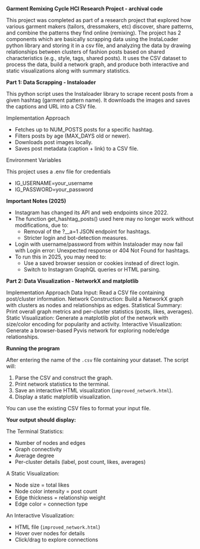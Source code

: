 **Garment Remixing Cycle HCI Research Project - archival code** 

This project was completed as part of a research project that explored how various 
garment makers (tailors, dressmakers, etc) discover, share patterns, and combine the patterns 
they find online (remixing). The project has 2 components which are basically 
scrapping data using the InstaLoader python library and storing it in a csv file, and 
analyzing the data by drawing relationships between clusters of fashion posts 
based on shared characteristics (e.g., style, tags, shared posts). It uses the CSV dataset to 
process the data, build a network graph, and produce both interactive and static visualizations 
along with summary statistics.

**Part 1: Data Scrapping - Instaloader** 

This python script uses the Instaloader library to scrape recent posts from a 
given hashtag (garment pattern name). It downloads the images and saves the captions 
and URL into a CSV file. 

Implementation Approach 
- Fetches up to NUM_POSTS posts for a specific hashtag.
- Filters posts by age (MAX_DAYS old or newer).
- Downloads post images locally.
- Saves post metadata (caption + link) to a CSV file. 

Environment Variables 

This project uses a .env file for credentials 
- IG_USERNAME=your_username 
- IG_PASSWORD=your_password 

**Important Notes (2025)** 
- Instagram has changed its API and web endpoints since 2022.
- The function get_hashtag_posts() used here may no longer work without modifications, due to:
    - Removal of the ?__a=1 JSON endpoint for hashtags.
    - Stricter login and bot-detection measures.
- Login with username/password from within Instaloader may now fail with Login error: Unexpected response or 404 Not Found for hashtags.
- To run this in 2025, you may need to:
    - Use a saved browser session or cookies instead of direct login.
    - Switch to Instagram GraphQL queries or HTML parsing.

**Part 2: Data Visualization - NetworkX and matplotlib** 

Implementation Approach 
Data Input: Read a CSV file containing post/cluster information.
Network Construction: Build a NetworkX graph with clusters as nodes and relationships as edges.
Statistical Summary: Print overall graph metrics and per-cluster statistics (posts, likes, averages).
Static Visualization: Generate a matplotlib plot of the network with size/color encoding for popularity and activity.
Interactive Visualization: Generate a browser-based Pyvis network for exploring node/edge relationships.

**Running the program** 

After entering the name of the `.csv` file containing your dataset. The script will:
1. Parse the CSV and construct the graph.
2. Print network statistics to the terminal.
3. Save an interactive HTML visualization (`improved_network.html`).
4. Display a static matplotlib visualization.

You can use the existing CSV files to format your input file. 

**Your output should display:** 

The Terminal Statistics: 
- Number of nodes and edges
- Graph connectivity
- Average degree
- Per-cluster details (label, post count, likes, averages)

A Static Visualization: 
- Node size = total likes
- Node color intensity = post count
- Edge thickness = relationship weight
- Edge color = connection type

An Interactive Visualization: 
- HTML file (`improved_network.html`)
- Hover over nodes for details
- Click/drag to explore connections
